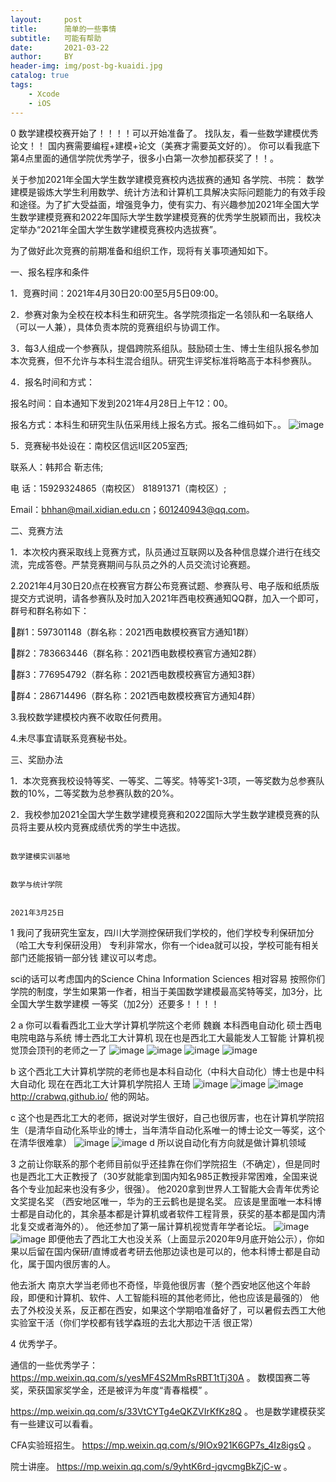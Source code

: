 ```yaml
---
layout:     post
title:      简单的一些事情
subtitle:   可能有帮助
date:       2021-03-22
author:     BY
header-img: img/post-bg-kuaidi.jpg
catalog: true
tags:
    - Xcode
    - iOS
---
```

0 数学建模校赛开始了！！！！可以开始准备了。
找队友，看一些数学建模优秀论文！！
国内赛需要编程+建模+论文（美赛才需要英文好的）。
你可以看我底下第4点里面的通信学院优秀学子，很多小白第一次参加都获奖了！！。


关于参加2021年全国大学生数学建模竞赛校内选拔赛的通知
各学院、书院：
数学建模是锻炼大学生利用数学、统计方法和计算机工具解决实际问题能力的有效手段和途径。为了扩大受益面，增强竞争力，使有实力、有兴趣参加2021年全国大学生数学建模竞赛和2022年国际大学生数学建模竞赛的优秀学生脱颖而出，我校决定举办“2021年全国大学生数学建模竞赛校内选拔赛”。

为了做好此次竞赛的前期准备和组织工作，现将有关事项通知如下。

一、报名程序和条件

1．竞赛时间：2021年4月30日20:00至5月5日09:00。

2．参赛对象为全校在校本科生和研究生。各学院须指定一名领队和一名联络人（可以一人兼），具体负责本院的竞赛组织与协调工作。

3．每3人组成一个参赛队，提倡跨院系组队。鼓励硕士生、博士生组队报名参加本次竞赛，但不允许与本科生混合组队。研究生评奖标准将略高于本科参赛队。

4．报名时间和方式：

报名时间：自本通知下发到2021年4月28日上午12：00。

报名方式：本科生和研究生队伍采用线上报名方式。报名二维码如下。。
![image](https://user-images.githubusercontent.com/24884878/112432295-a85b9480-8d7b-11eb-8d50-11625e2ae100.png)



5．竞赛秘书处设在：南校区信远II区205室西;

联系人：韩邦合 靳志伟;

电 话：15929324865（南校区） 81891371（南校区）;

Email：bhhan@mail.xidian.edu.cn；601240943@qq.com。

二、竞赛方法

1．本次校内赛采取线上竞赛方式，队员通过互联网以及各种信息媒介进行在线交流，完成答卷。严禁竞赛期间与队员之外的人员交流讨论赛题。

2.2021年4月30日20点在校赛官方群公布竞赛试题、参赛队号、电子版和纸质版提交方式说明，请各参赛队及时加入2021年西电校赛通知QQ群，加入一个即可，群号和群名称如下：

群1：597301148（群名称：2021西电数模校赛官方通知1群）

群2：783663446（群名称：2021西电数模校赛官方通知2群）

群3：776954792（群名称：2021西电数模校赛官方通知3群）

群4：286714496（群名称：2021西电数模校赛官方通知4群）

3.我校数学建模校内赛不收取任何费用。

4.未尽事宜请联系竞赛秘书处。

三、奖励办法

1．本次竞赛我校设特等奖、一等奖、二等奖。特等奖1-3项，一等奖数为总参赛队数的10%，二等奖数为总参赛队数的20%。

2．我校参加2021全国大学生数学建模竞赛和2022国际大学生数学建模竞赛的队员将主要从校内竞赛成绩优秀的学生中选拔。

                                                                           数学建模实训基地

                                                                            数学与统计学院

                                                                             2021年3月25日


1 我问了我研究生室友，四川大学测控保研我们学校的，他们学校专利保研加分（哈工大专利保研没用）
专利非常水，你有一个idea就可以投，学校可能有相关部门还能报销一部分钱 建议可以考虑。

sci的话可以考虑国内的Science China Information Sciences  相对容易
按照你们学院的制度，学生如果第一作者，相当于美国数学建模最高奖特等奖，加3分，比全国大学生数学建模
一等奖（加2分）还要多！！！！

2   a 你可以看看西北工业大学计算机学院这个老师 魏巍
本科西电自动化 硕士西电电院电路与系统 博士西北工大计算机
现在也是西北工大最能发人工智能 计算机视觉顶会顶刊的老师之一了
![image](https://user-images.githubusercontent.com/24884878/111986597-23893480-8b49-11eb-8325-4657953b3663.png)
![image](https://user-images.githubusercontent.com/24884878/111986637-30a62380-8b49-11eb-8f53-3a188e7ed369.png)
![image](https://user-images.githubusercontent.com/24884878/111986677-3bf94f00-8b49-11eb-96c8-0066dde86c0e.png)
![image](https://user-images.githubusercontent.com/24884878/111986726-49163e00-8b49-11eb-84be-8a4fda9b686f.png)

b
这个西北工大计算机学院的老师也是本科自动化（中科大自动化）博士也是中科大自动化 现在在西北工大计算机学院招人  王琦
![image](https://user-images.githubusercontent.com/24884878/111987102-bb871e00-8b49-11eb-8ea6-65b8bc540bda.png)
![image](https://user-images.githubusercontent.com/24884878/111987128-c3df5900-8b49-11eb-9738-feb1294fa20b.png)
![image](https://user-images.githubusercontent.com/24884878/111987174-d2c60b80-8b49-11eb-8881-deff415ddef6.png)
http://crabwq.github.io/  他的网站。

c 这个也是西北工大的老师，据说对学生很好，自己也很厉害，也在计算机学院招生（是清华自动化系毕业的博士，当年清华自动化系唯一的博士论文一等奖，这个在清华很难拿）
![image](https://user-images.githubusercontent.com/24884878/111987581-5da70600-8b4a-11eb-8aa0-1b040838976c.png)
![image](https://user-images.githubusercontent.com/24884878/111987723-85966980-8b4a-11eb-802e-7082751566eb.png)
d 
所以说自动化有方向就是做计算机领域

3 之前让你联系的那个老师目前似乎还挂靠在你们学院招生（不确定），但是同时也是西北工大正教授了（30岁就能拿到国内知名985正教授非常困难，全国来说各个专业加起来也没有多少，很强）。
 他2020拿到世界人工智能大会青年优秀论文奖提名奖 （西安地区唯一，华为的王云鹤也是提名奖。
 应该是里面唯一本科博士都是自动化的，其余基本都是计算机或者软件工程背景，获奖的基本都是国内清北复交或者海外的）。
 他还参加了第一届计算机视觉青年学者论坛。
![image](https://user-images.githubusercontent.com/24884878/112248220-90f3ad00-8c90-11eb-8be0-9640ffa7e2a6.png)
![image](https://user-images.githubusercontent.com/24884878/112248244-9a7d1500-8c90-11eb-9f64-c0222102bca4.png)
即便他去了西北工大也没关系（上面显示2020年9月底开始公示），你如果以后留在国内保研/直博或者考研去他那边读也是可以的，他本科博士都是自动化，属于国内很厉害的人。

他去浙大 南京大学当老师也不奇怪，毕竟他很厉害（整个西安地区他这个年龄段，即便和计算机、软件、人工智能科班的其他老师比，他也应该是最强的）
他去了外校没关系，反正都在西安，如果这个学期咱准备好了，可以暑假去西工大他实验室干活（你们学校都有钱学森班的去北大那边干活 很正常）

4 优秀学子。 

通信的一些优秀学子：
https://mp.weixin.qq.com/s/yesMF4S2MmRsRBT1tTj30A   。
数模国赛二等奖，荣获国家奖学金，还是被评为年度“青春楷模” 。

https://mp.weixin.qq.com/s/33VtCYTg4eQKZVIrKfKz8Q   。
也是数学建模获奖 有一些建议可以看看。

CFA实验班招生。
https://mp.weixin.qq.com/s/9IOx921K6GP7s_4Iz8igsQ 。 

院士讲座。
https://mp.weixin.qq.com/s/9yhtK6rd-jqvcmgBkZjC-w  。
